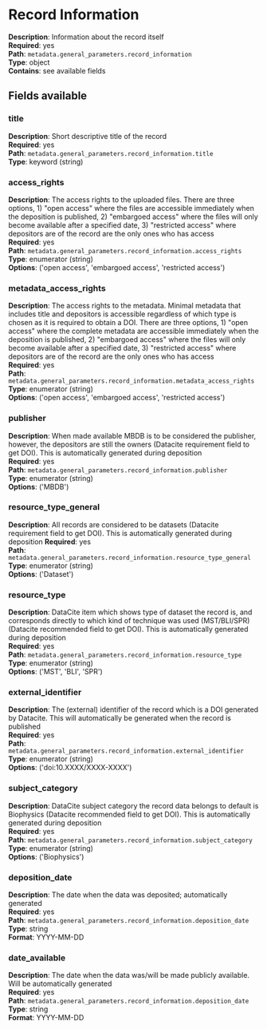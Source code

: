 

# Record Information

**Description**: Information about the record itself <br/>
**Required**: yes <br/>
**Path**: `metadata.general_parameters.record_information` <br/>
**Type**: object <br/>
**Contains**: see available fields <br/>

## Fields available

### title 

**Description**: Short descriptive title of the record <br/>
**Required**: yes <br/>
**Path**: `metadata.general_parameters.record_information.title` <br/>
**Type**: keyword (string) <br/>

### access_rights 

**Description**: The access rights to the uploaded files. There are three options, 1) "open access" where the files are accessible immediately when the deposition is published, 2)
"embargoed access" where the files will only become available after a specified
date, 3) "restricted access" where depositors are of the record are the only ones who has access <br/>
**Required**: yes <br/>
**Path**: `metadata.general_parameters.record_information.access_rights` <br/>
**Type**: enumerator (string) <br/>
**Options**: ('open access', 'embargoed access', 'restricted access') <br/>

### metadata_access_rights 

**Description**: The access rights to the metadata. Minimal metadata that includes title and depositors is accessible regardless of which type is chosen as it is required to
obtain a DOI. There are three options, 1) "open access" where the complete metadata
are accessible immediately when the deposition is published, 2) "embargoed access" where the files will only become available after a specified date, 3) "restricted access" where depositors are of the record are the only ones who has access <br/>
**Required**: yes <br/>
**Path**: `metadata.general_parameters.record_information.metadata_access_rights` <br/>
**Type**: enumerator (string) <br/>
**Options**: ('open access', 'embargoed access', 'restricted access') <br/>

### publisher 

**Description**: When made available MBDB is to be considered the publisher, however, the depositors are still the owners (Datacite requirement field to get DOI). This is automatically generated during deposition <br/>
**Required**: yes <br/>
**Path**: `metadata.general_parameters.record_information.publisher` <br/>
**Type**: enumerator (string) <br/>
**Options**: ('MBDB') <br/>

### resource_type_general

**Description**: All records are considered to be datasets (Datacite requirement field to get DOI). This is automatically generated during deposition 
**Required**: yes <br/>
**Path**: `metadata.general_parameters.record_information.resource_type_general` <br/>
**Type**: enumerator (string) <br/>
**Options**: ('Dataset') <br/>

### resource_type 

**Description**: DataCite item which shows type of dataset the record is, and corresponds directly to which kind of technique was used (MST/BLI/SPR) (Datacite recommended field to get DOI). This is automatically generated during deposition <br/>
**Required**: yes <br/>
**Path**: `metadata.general_parameters.record_information.resource_type` <br/>
**Type**: enumerator (string) <br/>
**Options**: ('MST', 'BLI', 'SPR') <br/>

### external_identifier 

**Description**: The (external) identifier of the record which is a DOI generated by Datacite. This will automatically be generated when the record is published <br/>
**Required**: yes <br/>
**Path**: `metadata.general_parameters.record_information.external_identifier` <br/>
**Type**: enumerator (string) <br/>
**Options**: ('doi:10.XXXX/XXXX-XXXX') <br/>
 
### subject_category 

**Description**: DataCite subject category the record data belongs to default is Biophysics (Datacite recommended field to get DOI). This is automatically generated during deposition  <br/>
**Required**: yes <br/>
**Path**: `metadata.general_parameters.record_information.subject_category` <br/>
**Type**: enumerator (string) <br/>
**Options**: ('Biophysics') <br/>

### deposition_date

**Description**: The date when the data was deposited; automatically generated <br/>
**Required**: yes <br/>
**Path**: `metadata.general_parameters.record_information.deposition_date` <br/>
**Type**: string <br/> 
**Format**: YYYY-MM-DD <br/>

### date_available

**Description**: The date when the data was/will be made publicly available. Will be automatically generated <br/>
**Required**: yes <br/>
**Path**: `metadata.general_parameters.record_information.deposition_date` <br/>
**Type**: string  <br/>
**Format**: YYYY-MM-DD <br/>